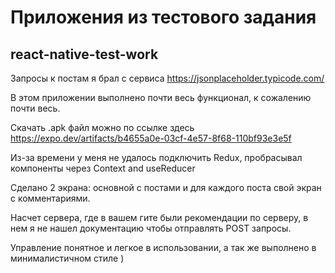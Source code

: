# Приложения из тестового задания
## react-native-test-work
Запросы к постам я брал с сервиса https://jsonplaceholder.typicode.com/

В этом приложении выполнено почти весь функционал, к сожалению почти весь.

Скачать .apk файл можно по ссылке здесь https://expo.dev/artifacts/b4655a0e-03cf-4e57-8f68-110bf93e3e5f

Из-за времени у меня не удалось подключить Redux, пробрасывал компоненты через Context and useReducer

Сделано 2 экрана: основной с постами и для каждого поста свой экран с комментариями.

Насчет сервера, где в вашем гите были рекомендации по серверу, в нем я не нашел документацию чтобы отправлять POST запросы.

Управление понятное и легкое в использовании, а так же выполнено в минималистичном стиле )